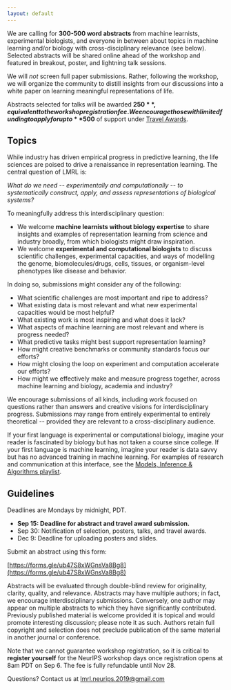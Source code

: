 ```yaml
---
layout: default
---
```

We are calling for **300-500 word abstracts** from machine learnists, experimental biologists, and everyone in between about topics in machine learning and/or biology with cross-disciplinary relevance (see below). Selected abstracts will be shared online ahead of the workshop and featured in breakout, poster, and lightning talk sessions.

We will *not* screen full paper submissions. Rather, following the workshop, we will organize the community to distill insights from our discussions into a white paper on learning meaningful representations of life.

Abstracts selected for talks will be awarded **$250**, equivalent to the workshop registration fee. We encourage those with limited funding to apply for up to **$500** of support under [Travel Awards](https://lmrl-bio.github.io/travel).

## Topics

While industry has driven empirical progress in predictive learning, the life sciences are poised to drive a renaissance in representation learning. The central question of LMRL is:

*What do we need -- experimentally and computationally -- to systematically construct, apply, and assess representations of biological systems?*

To meaningfully address this interdisciplinary question:

- We welcome **machine learnists without biology expertise** to share insights and examples of representation learning from science and industry broadly, from which biologists might draw inspiration.
- We welcome **experimental and computational biologists** to discuss scientific challenges, experimental capacities, and ways of modelling the genome, biomolecules/drugs, cells, tissues, or organism-level phenotypes like disease and behavior.

In doing so, submissions might consider any of the following:

- What scientific challenges are most important and ripe to address?
- What existing data is most relevant and what new experimental capacities would be most helpful?
- What existing work is most inspiring and what does it lack?
- What aspects of machine learning are most relevant and where is progress needed?
- What predictive tasks might best support representation learning?
- How might creative benchmarks or community standards focus our efforts?
- How might closing the loop on experiment and computation accelerate our efforts?
- How might we effectively make and measure progress together, across machine learning and biology, academia and industry?

We encourage submissions of all kinds, including work focused on questions rather than answers and creative visions for interdisciplinary progress. Submissions may range from entirely experimental to entirely theoretical -- provided they are relevant to a cross-disciplinary audience.

If your first language is experimental or computational biology, imagine your reader is fascinated by biology but has not taken a course since college. If your first language is machine learning, imagine your reader is data savvy but has no advanced training in machine learning. For examples of research and communication at this interface, see the [Models, Inference & Algorithms playlist](https://www.youtube.com/playlist?list=PLlMMtlgw6qNjROoMNTBQjAcdx53kV50cS).

## Guidelines

Deadlines are Mondays by midnight, PDT.

- **Sep 15: Deadline for abstract and travel award submission.**
- Sep 30: Notification of selection, posters, talks, and travel awards.
- Dec 9: Deadline for uploading posters and slides.

Submit an abstract using this form:

[https://forms.gle/ub47S8xWGnsVa8Bg8](https://forms.gle/ub47S8xWGnsVa8Bg8)

Abstracts will be evaluated through double-blind review for originality, clarity, quality, and relevance. Abstracts may have multiple authors; in fact, we encourage interdisciplinary submissions. Conversely, one author may appear on multiple abstracts to which they have significantly contributed. Previously published material is welcome provided it is topical and would promote interesting discussion; please note it as such. Authors retain full copyright and selection does not preclude publication of the same material in another journal or conference.

Note that we cannot guarantee workshop registration, so it is critical to **register yourself** for the NeurIPS workshop days once registration opens at 8am PDT on Sep 6. The fee is fully refundable until Nov 28.

Questions? Contact us at lmrl.neurips.2019@gmail.com
